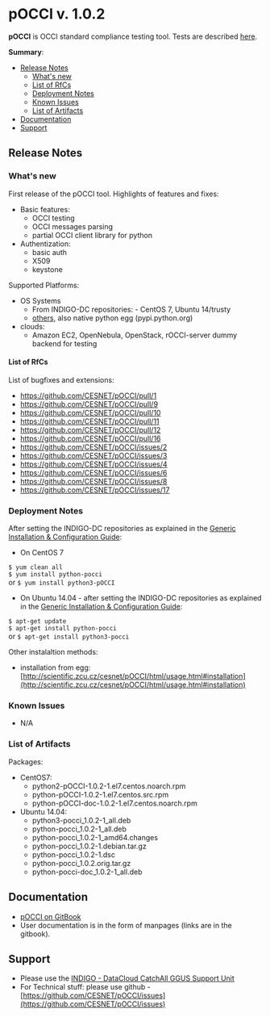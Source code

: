 # pOCCI v. 1.0.2


**pOCCI** is OCCI standard compliance testing tool. Tests are described [here](http://www.etsi.org/deliver/etsi_ts/103100_103199/103142/01.01.01_60/ts_103142v010101p.pdf).

**Summary**:
* [Release Notes](#id1)
  * [What's new](#id2)
  * [List of RfCs](#id3)
  * [Deployment Notes](#id4)
  * [Known Issues](#id5)
  * [List of Artifacts](#id7)
* [Documentation](#id6)
* [Support](#id8)


<a id="id1"></a>
## Release Notes

<a id="id2"></a>
### What's new

First release of the pOCCI tool.
Highlights of features and fixes:
* Basic features:
  * OCCI testing
  * OCCI messages parsing
  * partial OCCI client library for python
* Authentization:
  * basic auth
  * X509
  * keystone

Supported Platforms:
* OS Systems
  *  From INDIGO-DC repositories: - CentOS 7, Ubuntu 14/trusty
  *  [others](http://scientific.zcu.cz/cesnet/pOCCI/html/devel.html#packages), also native python egg (pypi.python.org)
* clouds: 
  * Amazon EC2, OpenNebula, OpenStack, rOCCI-server dummy backend for testing
  
<a id="id3"></a>
#### List of RfCs 

List of bugfixes and extensions:
* https://github.com/CESNET/pOCCI/pull/1
* https://github.com/CESNET/pOCCI/pull/9
* https://github.com/CESNET/pOCCI/pull/10
* https://github.com/CESNET/pOCCI/pull/11
* https://github.com/CESNET/pOCCI/pull/12
* https://github.com/CESNET/pOCCI/pull/16
* https://github.com/CESNET/pOCCI/issues/2
* https://github.com/CESNET/pOCCI/issues/3
* https://github.com/CESNET/pOCCI/issues/4
* https://github.com/CESNET/pOCCI/issues/6
* https://github.com/CESNET/pOCCI/issues/8
* https://github.com/CESNET/pOCCI/issues/17

<a id="id4"></a>
### Deployment Notes

After setting the INDIGO-DC repositories as explained in the [Generic Installation & Configuration Guide](../generic_installation_and_configuration_guide_1.md):
* On CentOS 7 

```$ yum clean all```<br>
```$ yum install python-pocci```<br>
or
```$ yum install python3-pOCCI```

* On Ubuntu 14.04 - after setting the INDIGO-DC repositories as explained in the [Generic Installation & Configuration Guide](../generic_installation_and_configuration_guide_1.md):

```$ apt-get update```<br>
```$ apt-get install python-pocci```<br>
or
```$ apt-get install python3-pocci```

Other instalaltion methods:
* installation from egg: [http://scientific.zcu.cz/cesnet/pOCCI/html/usage.html#installation](http://scientific.zcu.cz/cesnet/pOCCI/html/usage.html#installation)

<a id="id5"></a>
### Known Issues

* N/A

<a id="id7"></a>
### List of Artifacts

Packages:
* CentOS7:
  * python2-pOCCI-1.0.2-1.el7.centos.noarch.rpm
  * python-pOCCI-1.0.2-1.el7.centos.src.rpm
  * python-pOCCI-doc-1.0.2-1.el7.centos.noarch.rpm
* Ubuntu 14.04:
  * python3-pocci_1.0.2-1_all.deb
  * python-pocci_1.0.2-1_all.deb
  * python-pocci_1.0.2-1_amd64.changes
  * python-pocci_1.0.2-1.debian.tar.gz
  * python-pocci_1.0.2-1.dsc
  * python-pocci_1.0.2.orig.tar.gz
  * python-pocci-doc_1.0.2-1_all.deb
  
<a id="id6"></a>
## Documentation

* [pOCCI on GitBook](https://www.gitbook.com/download/pdf/book/indigo-dc/pocci)
* User documentation is in the form of manpages (links are in the gitbook).

<a id="id8"></a>
## Support

* Please use the [INDIGO - DataCloud CatchAll GGUS Support Unit](https://wiki.egi.eu/wiki/GGUS:INDIGO_DataCloud_Catch-all_FAQ)
* For Technical stuff: please use github - [https://github.com/CESNET/pOCCI/issues](https://github.com/CESNET/pOCCI/issues)
